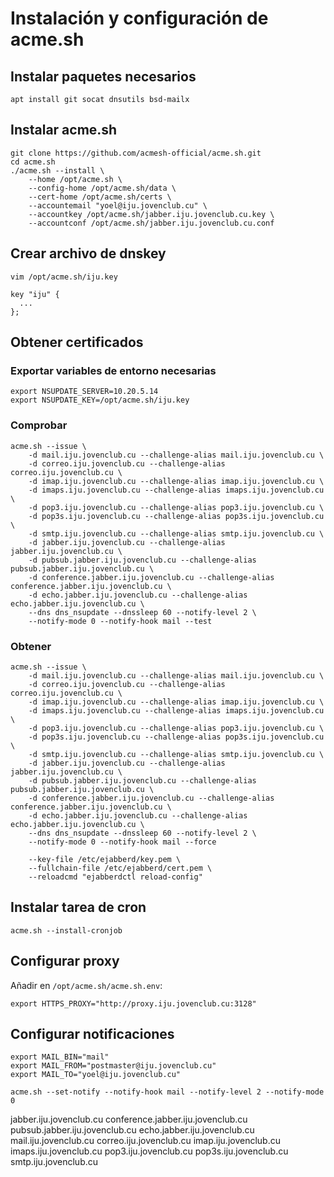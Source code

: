 # Instalación y configuración de acme.sh

## Instalar paquetes necesarios

	apt install git socat dnsutils bsd-mailx

## Instalar acme.sh

	git clone https://github.com/acmesh-official/acme.sh.git
	cd acme.sh
	./acme.sh --install \
		--home /opt/acme.sh \
		--config-home /opt/acme.sh/data \
		--cert-home /opt/acme.sh/certs \
		--accountemail "yoel@iju.jovenclub.cu" \
		--accountkey /opt/acme.sh/jabber.iju.jovenclub.cu.key \
		--accountconf /opt/acme.sh/jabber.iju.jovenclub.cu.conf

## Crear archivo de dnskey

	vim /opt/acme.sh/iju.key

	key "iju" {
	  ...
	};

## Obtener certificados

### Exportar variables de entorno necesarias

	export NSUPDATE_SERVER=10.20.5.14
	export NSUPDATE_KEY=/opt/acme.sh/iju.key

### Comprobar

	acme.sh --issue \
		-d mail.iju.jovenclub.cu --challenge-alias mail.iju.jovenclub.cu \
		-d correo.iju.jovenclub.cu --challenge-alias correo.iju.jovenclub.cu \
		-d imap.iju.jovenclub.cu --challenge-alias imap.iju.jovenclub.cu \
		-d imaps.iju.jovenclub.cu --challenge-alias imaps.iju.jovenclub.cu \
		-d pop3.iju.jovenclub.cu --challenge-alias pop3.iju.jovenclub.cu \
		-d pop3s.iju.jovenclub.cu --challenge-alias pop3s.iju.jovenclub.cu \
		-d smtp.iju.jovenclub.cu --challenge-alias smtp.iju.jovenclub.cu \
		-d jabber.iju.jovenclub.cu --challenge-alias jabber.iju.jovenclub.cu \
		-d pubsub.jabber.iju.jovenclub.cu --challenge-alias pubsub.jabber.iju.jovenclub.cu \
		-d conference.jabber.iju.jovenclub.cu --challenge-alias conference.jabber.iju.jovenclub.cu \
		-d echo.jabber.iju.jovenclub.cu --challenge-alias echo.jabber.iju.jovenclub.cu \
		--dns dns_nsupdate --dnssleep 60 --notify-level 2 \
		--notify-mode 0 --notify-hook mail --test

### Obtener

	acme.sh --issue \
		-d mail.iju.jovenclub.cu --challenge-alias mail.iju.jovenclub.cu \
		-d correo.iju.jovenclub.cu --challenge-alias correo.iju.jovenclub.cu \
		-d imap.iju.jovenclub.cu --challenge-alias imap.iju.jovenclub.cu \
		-d imaps.iju.jovenclub.cu --challenge-alias imaps.iju.jovenclub.cu \
		-d pop3.iju.jovenclub.cu --challenge-alias pop3.iju.jovenclub.cu \
		-d pop3s.iju.jovenclub.cu --challenge-alias pop3s.iju.jovenclub.cu \
		-d smtp.iju.jovenclub.cu --challenge-alias smtp.iju.jovenclub.cu \
		-d jabber.iju.jovenclub.cu --challenge-alias jabber.iju.jovenclub.cu \
		-d pubsub.jabber.iju.jovenclub.cu --challenge-alias pubsub.jabber.iju.jovenclub.cu \
		-d conference.jabber.iju.jovenclub.cu --challenge-alias conference.jabber.iju.jovenclub.cu \
		-d echo.jabber.iju.jovenclub.cu --challenge-alias echo.jabber.iju.jovenclub.cu \
		--dns dns_nsupdate --dnssleep 60 --notify-level 2 \
		--notify-mode 0 --notify-hook mail --force

		--key-file /etc/ejabberd/key.pem \
		--fullchain-file /etc/ejabberd/cert.pem \
		--reloadcmd "ejabberdctl reload-config"

## Instalar tarea de cron

	acme.sh --install-cronjob

## Configurar proxy

Añadir en `/opt/acme.sh/acme.sh.env`:

	export HTTPS_PROXY="http://proxy.iju.jovenclub.cu:3128"

## Configurar notificaciones

	export MAIL_BIN="mail"
	export MAIL_FROM="postmaster@iju.jovenclub.cu"
	export MAIL_TO="yoel@iju.jovenclub.cu"

	acme.sh --set-notify --notify-hook mail --notify-level 2 --notify-mode 0



jabber.iju.jovenclub.cu
conference.jabber.iju.jovenclub.cu
pubsub.jabber.iju.jovenclub.cu
echo.jabber.iju.jovenclub.cu
mail.iju.jovenclub.cu
correo.iju.jovenclub.cu
imap.iju.jovenclub.cu
imaps.iju.jovenclub.cu
pop3.iju.jovenclub.cu
pop3s.iju.jovenclub.cu
smtp.iju.jovenclub.cu